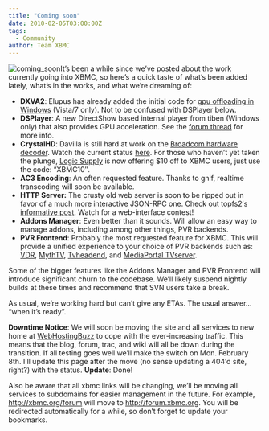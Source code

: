 ```yaml
---
title: "Coming soon"
date: 2010-02-05T03:00:00Z
tags:
  - Community
author: Team XBMC
---
```


![coming_soon](/images/blog/coming_soon-300x156.jpeg "coming_soon")It’s been a while since we’ve posted about the work currently going into XBMC, so here’s a quick taste of what’s been added lately, what’s in the works, and what we’re dreaming of:

- **DXVA2**: Elupus has already added the initial code for [gpu offloading in Windows](https://forum.kodi.tv/showthread.php?tid=69306) (Vista/7 only). Not to be confused with DSPlayer below.
- **DSPlayer**: A new DirectShow based internal player from tiben (Windows only) that also provides GPU acceleration. See the [forum thread](https://forum.kodi.tv/showthread.php?tid=61355) for more info.
- **CrystalHD**: Davilla is still hard at work on the [Broadcom hardware decoder](/article/broadcom-crystal-hd-its-magic). Watch the current status [here](https://forum.kodi.tv/showthread.php?tid=69384). For those who haven’t yet taken the plunge, [Logic Supply](https://www.onlogic.com/computers/?ls=1) is now offering $10 off to XBMC users, just use the code: “XBMC10″.
- **AC3 Encoding**: An often requested feature. Thanks to gnif, realtime transcoding will soon be available.
- **HTTP Server:** The crusty old web server is soon to be ripped out in favor of a much more interactive JSON-RPC one. Check out topfs2′s [informative post](https://forum.kodi.tv/showthread.php?tid=68263). Watch for a web-interface contest!
- **Addons Manager**: Even better than it sounds. Will allow an easy way to manage addons, including among other things, PVR backends.
- **PVR Frontend**: Probably the most requested feature for XBMC. This will provide a unified experience to your choice of PVR backends such as: [VDR](https://www.linuxtv.org/vdrwiki/index.php/Main_Page), [MythTV](https://www.mythtv.org/), [Tvheadend](http://www.com.org?not_found=lonelycoder.com.org), and [MediaPortal TVserver](https://www.team-mediaportal.com/).

Some of the bigger features like the Addons Manager and PVR Frontend will introduce significant churn to the codebase. We’ll likely suspend nightly builds at these times and recommend that SVN users take a break.

As usual, we’re working hard but can’t give any ETAs. The usual answer… “when it’s ready”.

**Downtime Notice**: We will soon be moving the site and all services to new home at [WebHostingBuzz](https://www.webhostingbuzz.com/) to cope with the ever-increasing traffic. This means that the blog, forum, trac, and wiki will all be down during the transition. If all testing goes well we’ll make the switch on Mon. February 8th. I’ll update this page after the move (no sense updating a 404′d site, right?) with the status. **Update**: Done!

Also be aware that all xbmc links will be changing, we’ll be moving all services to subdomains for easier management in the future. For example, <http://xbmc.org/forum> will move to <http://forum.xbmc.org>. You will be redirected automatically for a while, so don’t forget to update your bookmarks.
